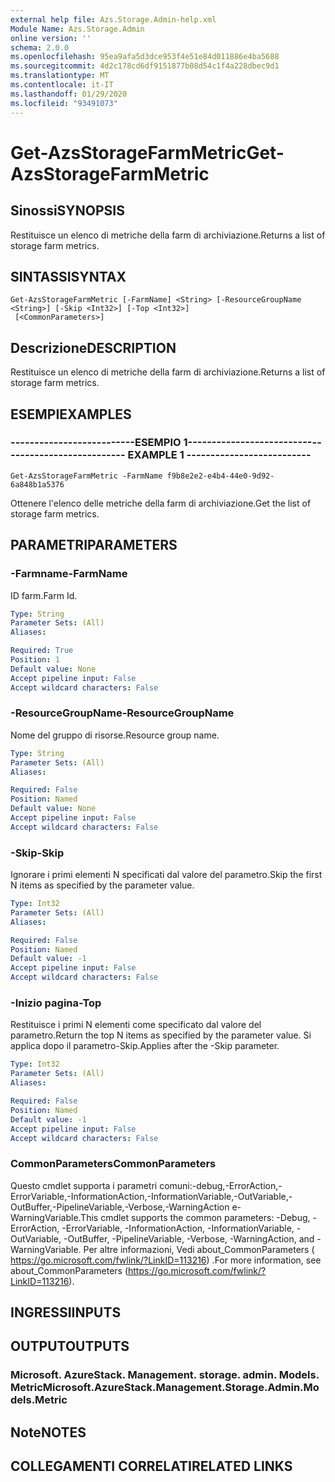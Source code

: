 ```yaml
---
external help file: Azs.Storage.Admin-help.xml
Module Name: Azs.Storage.Admin
online version: ''
schema: 2.0.0
ms.openlocfilehash: 95ea9afa5d3dce953f4e51e84d011886e4ba5688
ms.sourcegitcommit: 4d2c178cd6df9151877b08d54c1f4a228dbec9d1
ms.translationtype: MT
ms.contentlocale: it-IT
ms.lasthandoff: 01/29/2020
ms.locfileid: "93491073"
---
```

# <span data-ttu-id="a44ca-101">Get-AzsStorageFarmMetric</span><span class="sxs-lookup"><span data-stu-id="a44ca-101">Get-AzsStorageFarmMetric</span></span>

## <span data-ttu-id="a44ca-102">Sinossi</span><span class="sxs-lookup"><span data-stu-id="a44ca-102">SYNOPSIS</span></span>
<span data-ttu-id="a44ca-103">Restituisce un elenco di metriche della farm di archiviazione.</span><span class="sxs-lookup"><span data-stu-id="a44ca-103">Returns a list of storage farm metrics.</span></span>

## <span data-ttu-id="a44ca-104">SINTASSI</span><span class="sxs-lookup"><span data-stu-id="a44ca-104">SYNTAX</span></span>

```
Get-AzsStorageFarmMetric [-FarmName] <String> [-ResourceGroupName <String>] [-Skip <Int32>] [-Top <Int32>]
 [<CommonParameters>]
```

## <span data-ttu-id="a44ca-105">Descrizione</span><span class="sxs-lookup"><span data-stu-id="a44ca-105">DESCRIPTION</span></span>
<span data-ttu-id="a44ca-106">Restituisce un elenco di metriche della farm di archiviazione.</span><span class="sxs-lookup"><span data-stu-id="a44ca-106">Returns a list of storage farm metrics.</span></span>

## <span data-ttu-id="a44ca-107">ESEMPI</span><span class="sxs-lookup"><span data-stu-id="a44ca-107">EXAMPLES</span></span>

### <span data-ttu-id="a44ca-108">--------------------------ESEMPIO 1--------------------------</span><span class="sxs-lookup"><span data-stu-id="a44ca-108">-------------------------- EXAMPLE 1 --------------------------</span></span>
```
Get-AzsStorageFarmMetric -FarmName f9b8e2e2-e4b4-44e0-9d92-6a848b1a5376
```

<span data-ttu-id="a44ca-109">Ottenere l'elenco delle metriche della farm di archiviazione.</span><span class="sxs-lookup"><span data-stu-id="a44ca-109">Get the list of storage farm metrics.</span></span>

## <span data-ttu-id="a44ca-110">PARAMETRI</span><span class="sxs-lookup"><span data-stu-id="a44ca-110">PARAMETERS</span></span>

### <span data-ttu-id="a44ca-111">-Farmname</span><span class="sxs-lookup"><span data-stu-id="a44ca-111">-FarmName</span></span>
<span data-ttu-id="a44ca-112">ID farm.</span><span class="sxs-lookup"><span data-stu-id="a44ca-112">Farm Id.</span></span>

```yaml
Type: String
Parameter Sets: (All)
Aliases: 

Required: True
Position: 1
Default value: None
Accept pipeline input: False
Accept wildcard characters: False
```

### <span data-ttu-id="a44ca-113">-ResourceGroupName</span><span class="sxs-lookup"><span data-stu-id="a44ca-113">-ResourceGroupName</span></span>
<span data-ttu-id="a44ca-114">Nome del gruppo di risorse.</span><span class="sxs-lookup"><span data-stu-id="a44ca-114">Resource group name.</span></span>

```yaml
Type: String
Parameter Sets: (All)
Aliases: 

Required: False
Position: Named
Default value: None
Accept pipeline input: False
Accept wildcard characters: False
```

### <span data-ttu-id="a44ca-115">-Skip</span><span class="sxs-lookup"><span data-stu-id="a44ca-115">-Skip</span></span>
<span data-ttu-id="a44ca-116">Ignorare i primi elementi N specificati dal valore del parametro.</span><span class="sxs-lookup"><span data-stu-id="a44ca-116">Skip the first N items as specified by the parameter value.</span></span>

```yaml
Type: Int32
Parameter Sets: (All)
Aliases: 

Required: False
Position: Named
Default value: -1
Accept pipeline input: False
Accept wildcard characters: False
```

### <span data-ttu-id="a44ca-117">-Inizio pagina</span><span class="sxs-lookup"><span data-stu-id="a44ca-117">-Top</span></span>
<span data-ttu-id="a44ca-118">Restituisce i primi N elementi come specificato dal valore del parametro.</span><span class="sxs-lookup"><span data-stu-id="a44ca-118">Return the top N items as specified by the parameter value.</span></span>
<span data-ttu-id="a44ca-119">Si applica dopo il parametro-Skip.</span><span class="sxs-lookup"><span data-stu-id="a44ca-119">Applies after the -Skip parameter.</span></span>

```yaml
Type: Int32
Parameter Sets: (All)
Aliases: 

Required: False
Position: Named
Default value: -1
Accept pipeline input: False
Accept wildcard characters: False
```

### <span data-ttu-id="a44ca-120">CommonParameters</span><span class="sxs-lookup"><span data-stu-id="a44ca-120">CommonParameters</span></span>
<span data-ttu-id="a44ca-121">Questo cmdlet supporta i parametri comuni:-debug,-ErrorAction,-ErrorVariable,-InformationAction,-InformationVariable,-OutVariable,-OutBuffer,-PipelineVariable,-Verbose,-WarningAction e-WarningVariable.</span><span class="sxs-lookup"><span data-stu-id="a44ca-121">This cmdlet supports the common parameters: -Debug, -ErrorAction, -ErrorVariable, -InformationAction, -InformationVariable, -OutVariable, -OutBuffer, -PipelineVariable, -Verbose, -WarningAction, and -WarningVariable.</span></span> <span data-ttu-id="a44ca-122">Per altre informazioni, Vedi about_CommonParameters ( https://go.microsoft.com/fwlink/?LinkID=113216) .</span><span class="sxs-lookup"><span data-stu-id="a44ca-122">For more information, see about_CommonParameters (https://go.microsoft.com/fwlink/?LinkID=113216).</span></span>

## <span data-ttu-id="a44ca-123">INGRESSI</span><span class="sxs-lookup"><span data-stu-id="a44ca-123">INPUTS</span></span>

## <span data-ttu-id="a44ca-124">OUTPUT</span><span class="sxs-lookup"><span data-stu-id="a44ca-124">OUTPUTS</span></span>

### <span data-ttu-id="a44ca-125">Microsoft. AzureStack. Management. storage. admin. Models. Metric</span><span class="sxs-lookup"><span data-stu-id="a44ca-125">Microsoft.AzureStack.Management.Storage.Admin.Models.Metric</span></span>

## <span data-ttu-id="a44ca-126">Note</span><span class="sxs-lookup"><span data-stu-id="a44ca-126">NOTES</span></span>

## <span data-ttu-id="a44ca-127">COLLEGAMENTI CORRELATI</span><span class="sxs-lookup"><span data-stu-id="a44ca-127">RELATED LINKS</span></span>

